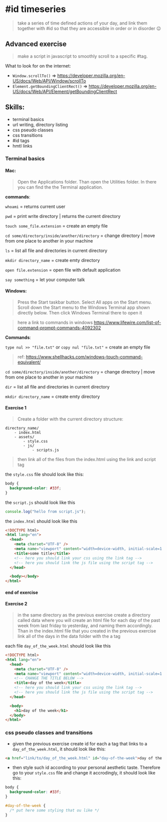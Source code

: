 # #id timeseries

> take a series of time defined actions of your day, and link them together with #id so that they are accessible in order or in disorder 😉

## Advanced exercise

> make a script in javascript to smoothly scroll to a specific #tag.

What to look for on the internet:

- `Window.scrollTo()` => https://developer.mozilla.org/en-US/docs/Web/API/Window/scrollTo
- `Element.getBoundingClientRect()` => https://developer.mozilla.org/en-US/docs/Web/API/Element/getBoundingClientRect

## Skills:

- terminal basics
- url writing, directory listing
- css pseudo classes
- css transitions
- #id tags
- hmtl links

### Terminal basics

#### **Mac**:

> Open the Applications folder. Than open the Utilities folder. In there you can find the the Terminal application.

**commands**:

`whoami` = returns current user

`pwd` = print write directory | returns the current directory

`touch some_file.extension` = create an empty file

`cd some/directory/inside/another/directory` = change directory | move from one place to another in your machine

`ls` = list all file and directories in current directory

`mkdir directory_name` = create emty directory

`open file.extension` = open file with default application

`say something` = let your computer talk

#### **Windows**:

> Press the Start taskbar button. Select All apps on the Start menu. Scroll down the Start menu to the Windows Terminal app shown directly below. Then click Windows Terminal there to open it

> here a link to commands in windows https://www.lifewire.com/list-of-command-prompt-commands-4092302

**Commands**:

`type nul >> "file.txt"` or `copy nul "file.txt"` = create an empty file

> ref: https://www.shellhacks.com/windows-touch-command-equivalent/

`cd some/directory/inside/another/directory` = change directory | move from one place to another in your machine

`dir` = list all file and directories in current directory

`mkdir directory_name` = create emty directory

#### Exercise 1

> Create a folder with the current directory structure:

```
directory_name/
    - index.html
    - assets/
        - style.css
        - js/
            - scripts.js
```

> then link all of the files from the index.html using the link and script tag

the `style.css` file should look like this:

```css
body {
  background-color: #33f;
}
```

the `script.js` should look like this

```javascript
console.log("hello from script.js");
```

the `index.html` should look like this

```html
<!DOCTYPE html>
<html lang="en">
  <head>
    <meta charset="UTF-8" />
    <meta name="viewport" content="width=device-width, initial-scale=1.0" />
    <title>some title</title>
    <!-- here you should link your css using the link tag -->
    <!-- here you should link the js file using the script tag -->
  </head>

  <body></body>
</html>
```

#### end of exercise

#### Exercise 2

> in the same directory as the previous exercise create a directory called data where you will create an html file for each day of the past week from last friday to yesterday, and naming them accordingly. Than in the index.html file that you created in the previous exercise link all of the days in the data folder with the a tag

each file `day_of_the_week.html` should look like this

```html
<!DOCTYPE html>
<html lang="en">
  <head>
    <meta charset="UTF-8" />
    <meta name="viewport" content="width=device-width, initial-scale=1.0" />
    <!-- CHANGE THE TITLE BELOW -->
    <title>day of the week</title>
    <!-- here you should link your css using the link tag -->
    <!-- here you should link the js file using the script tag -->
  </head>

  <body>
    <h1>day of the week</h1>
  </body>
</html>
```

### css pseudo classes and transitions

- given the previous exercise create id for each a tag that links to a `day_of_the_week.html`, it should look like this:

```html
<a href="link/to/day_of_the_week.html" id="day-of-the-week">day of the week</a>
```

- then style such id according to your personal aesthetic taste. Therefore go to your `style.css` file and change it accrodingly, it should look like this:

```css
body {
  background-color: #33f;
}

#day-of-the-week {
  /* put here some styling that ou like */
}
```
